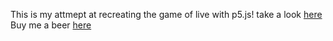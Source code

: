 This is my attmept at recreating the game of live with p5.js!
take a look [here](https://jpcutshall.github.io/game-of-life/)
Buy me a beer [here](https://www.buymeacoffee.com/jpcutshall)
